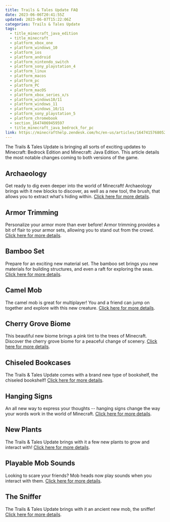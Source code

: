 ```yaml
---
title: Trails & Tales Update FAQ
date: 2023-06-06T20:41:55Z
updated: 2023-06-07T15:22:06Z
categories: Trails & Tales Update
tags:
  - title_minecraft_java_edition
  - title_minecraft
  - platform_xbox_one
  - platform_windows_10
  - platform_ios
  - platform_android
  - platform_nintendo_switch
  - platform_sony_playstation_4
  - platform_linux
  - platform_macos
  - platform_pc
  - platform_PC
  - platform_macOS
  - platform_xbox_series_x/s
  - platform_windows10/11
  - platform_windows_11
  - platform_windows_10/11
  - platform_sony_playstation_5
  - platform_chromebook
  - section_16474069459597
  - title_minecraft_java_bedrock_for_pc
link: https://minecrafthelp.zendesk.com/hc/en-us/articles/16474157680525-Trails-Tales-Update-FAQ
---
```


The Trails & Tales Update is bringing all sorts of exciting updates to Minecraft: Bedrock Edition and Minecraft: Java Edition. This article details the most notable changes coming to both versions of the game.

## Archaeology

Get ready to dig even deeper into the world of Minecraft! Archaeology brings with it new blocks to discover, as well as a new tool, the brush, that allows you to extract what's hiding within. [Click here for more details](https://help.minecraft.net/hc/en-us/articles/16474366786189).

## Armor Trimming

Personalize your armor more than ever before! Armor trimming provides a bit of flair to your armor sets, allowing you to stand out from the crowd. [Click here for more details](https://help.minecraft.net/hc/en-us/articles/16474735013005).

## Bamboo Set

Prepare for an exciting new material set. The bamboo set brings you new materials for building structures, and even a raft for exploring the seas. [Click here for more details](https://help.minecraft.net/hc/en-us/articles/16474890051981).

## Camel Mob

The camel mob is great for multiplayer! You and a friend can jump on together and explore with this new creature. [Click here for more details](https://help.minecraft.net/hc/en-us/articles/16475940051085).

## Cherry Grove Biome

This beautiful new biome brings a pink tint to the trees of Minecraft. Discover the cherry grove biome for a peaceful change of scenery. [Click here for more details](https://help.minecraft.net/hc/en-us/articles/16476035452941).

## Chiseled Bookcases

The Trails & Tales Update comes with a brand new type of bookshelf, the chiseled bookshelf! [Click here for more details](https://help.minecraft.net/hc/en-us/articles/16476125969805).

## Hanging Signs

An all new way to express your thoughts -- hanging signs change the way your words work in the world of Minecraft. [Click here for more details](https://help.minecraft.net/hc/en-us/articles/16476251350413).

## New Plants

The Trails & Tales Update brings with it a few new plants to grow and interact with! [Click here for more details](https://help.minecraft.net/hc/en-us/articles/16476343194893).

## Playable Mob Sounds

Looking to scare your friends? Mob heads now play sounds when you interact with them. [Click here for more details](https://help.minecraft.net/hc/en-us/articles/16476420813709).

## The Sniffer

The Trails & Tales Update brings with it an ancient new mob, the sniffer! [Click here for more details](https://help.minecraft.net/hc/en-us/articles/16476513292813).
